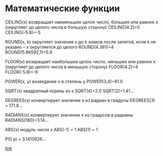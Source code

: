 # Математические функции

CEILING(x)	возвращает наименьшее целое число, большее или равное x (округляет до целого числа в большую сторону)	CEILING(4.2)=5 CEILING(-5.8)=-5

ROUND(x, k)	округляет значение x до k знаков после запятой, если k не указано – x округляется до целого	ROUND(4.361)=4	ROUND(5.86592,1)=5.9

FLOOR(x)	возвращает наибольшее целое число, меньшее или равное x (округляет до  целого числа в меньшую сторону)	FLOOR(4.2)=4 FLOOR(-5.8)=-6

POWER(x, y)	возведение x в степень y	POWER(3,4)=81.0

SQRT(x)	квадратный корень из x	SQRT(4)=2.0 SQRT(2)=1.41...

DEGREES(x)	конвертирует значение x из радиан в градусы	DEGREES(3) = 171.8...

RADIANS(x)	конвертирует значение x из градусов в радианы	RADIANS(180)=3.14...

ABS(x)	модуль числа x	ABS(-1) = 1 ABS(1) = 1

PI()	pi = 3.1415926...

[link](https://stepik.org/lesson/297509/step/6?unit=279269)
